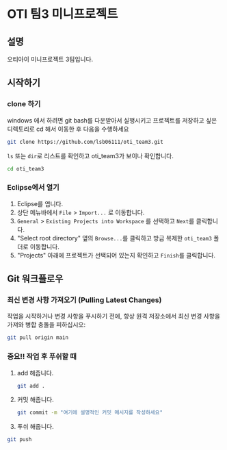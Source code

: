 # OTI 팀3 미니프로젝트

## 설명
오티아이 미니프로젝트 3팀입니다.

## 시작하기



### clone 하기
windows 에서 하려면 git bash를 다운받아서 실행시키고 프로젝트를 저장하고 싶은 디렉토리로 cd 해서 이동한 후 다음을 수행하세요

```bash
git clone https://github.com/lsb06111/oti_team3.git
```

`ls` 또는 `dir`로 리스트를 확인하고 oti_team3가 보이나 확인합니다.

```bash
cd oti_team3
```

### Eclipse에서 열기
1.  Eclipse를 엽니다.
2.  상단 메뉴바에서 `File` > `Import...` 로 이동합니다.
3.  `General` > `Existing Projects into Workspace` 를 선택하고 `Next`를 클릭합니다.
4.  "Select root directory" 옆의 `Browse...`를 클릭하고 방금 복제한 `oti_team3` 폴더로 이동합니다.
5.  "Projects" 아래에 프로젝트가 선택되어 있는지 확인하고 `Finish`를 클릭합니다.

## Git 워크플로우

### 최신 변경 사항 가져오기 (Pulling Latest Changes)
작업을 시작하거나 변경 사항을 푸시하기 전에, 항상 원격 저장소에서 최신 변경 사항을 가져와 병합 충돌을 피하십시오:

```bash
git pull origin main
```

### 중요!! 작업 후 푸쉬할 때

1.  add 해줍니다.
    ```bash
    git add .
    ```

2.  커밋 해줍니다.
    ```bash
    git commit -m "여기에 설명적인 커밋 메시지를 작성하세요"
    ```
3. 푸쉬 해줍니다.
```bash
git push
```
